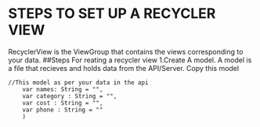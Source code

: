# STEPS TO SET UP A RECYCLER VIEW
RecyclerView is the ViewGroup that contains the views corresponding to your data.
##Steps For reating a recycler view
1.Create A model. A model is a file that recieves and holds data from the API/Server.
Copy this model

```data class productmodel (
//This model as per your data in the api
    var names: String = "",
    var category : String = "",
    var cost : String = "",
    var phone : String = ""
    )


